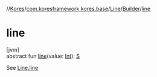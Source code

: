 //[Kores](../../../../index.md)/[com.koresframework.kores.base](../../index.md)/[Line](../index.md)/[Builder](index.md)/[line](line.md)

# line

[jvm]\
abstract fun [line](line.md)(value: [Int](https://kotlinlang.org/api/latest/jvm/stdlib/kotlin/-int/index.html)): [S](index.md)

See [Line.line](../line.md)
